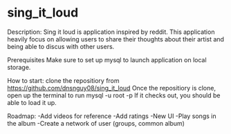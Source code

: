 # sing_it_loud

Description:
Sing it loud is application inspired by reddit.
This application heavily focus on allowing users to share their thoughts about their artist and being able to discus with other users.

Prerequisites
Make sure to set up mysql to launch application on local storage.

How to start:
clone the repositiory from https://github.com/dnsnguy08/sing_it_loud 
Once the repositiory is clone, open up the terminal to run mysql -u root -p
If it checks out, you should be able to load it up.

Roadmap:
-Add videos for reference 
-Add ratings
-New UI 
-Play songs in the album
-Create a network of user (groups, common album)


